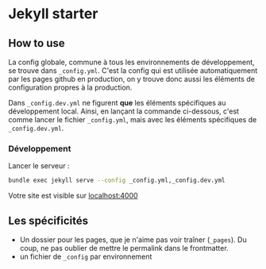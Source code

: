# Jekyll starter

## How to use

La config globale, commune à tous les environnements de développement, se trouve dans `_config.yml`. C'est la config qui est utilisée automatiquement par les pages github en production, on y trouve donc aussi les éléments de configuration propres à la production.

Dans `_config.dev.yml` ne figurent **que** les éléments spécifiques au développement local. Ainsi, en lançant la commande ci-dessous, c'est comme lancer le fichier `_config.yml`, mais avec les éléments spécifiques de `_config.dev.yml`.

### Développement

Lancer le serveur :
```bash
bundle exec jekyll serve --config _config.yml,_config.dev.yml
```
Votre site est visible sur [localhost:4000](localhost:4000)

## Les spécificités

- Un dossier pour les pages, que je n'aime pas voir traîner (`_pages`). Du coup, ne pas oublier de mettre le permalink dans le frontmatter.
- un fichier de `_config` par environnement
